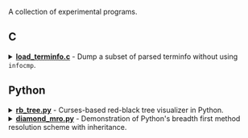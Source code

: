 A collection of experimental programs.

<h2> C </h2>

<details> 
<summary> 
    <b><a href="/load_terminfo.c">load_terminfo.c</a></b> - Dump a
    subset of parsed terminfo without using <code>infocmp</code>.
</summary>

<img src="/readme/load_terminfo.png" with="35%"/>

</details>

<h2> Python </h2>

<details> 
<summary> 
    <b><a href="/rb_tree.py">rb_tree.py</a></b> - Curses-based red-black 
    tree visualizer in Python.
</summary>

<img src="/readme/rb_tree.png" width="35%"/>

<p>
    See the the top of the source file for controls.
</p>

<p>
    NOTE: although I've tested the algorithm for insert/delete decently well,
    there is quite a bit flickering when the tree is redrawn. Unfortunately,
    the tree is currently redrawn on every input, so if you hold down any key
    it will flicker to no end.
</p>

<p>
    You can try it in the neovim terminal which doesn't suffer the same
    flickering as a native terminal emulator.
</p>
</details>

<details> 
<summary> 
    <b><a href="/diamond_mro.py">diamond_mro.py</a></b> - Demonstration of
    Python's breadth first method resolution scheme with inheritance.
</summary>

<p>
    Nothing much to add really...
</p>
</details>



